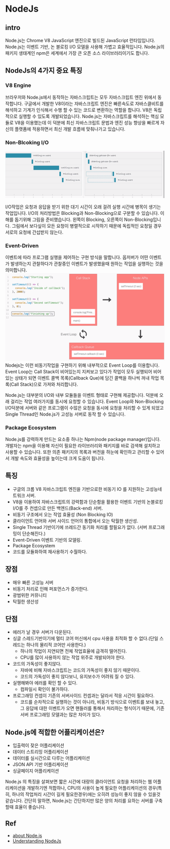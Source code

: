 # NodeJs
## intro
Node.js는 Chrome V8 JavaScript 엔진으로 빌드된 JavaScript 런타임입니다. Node.js는 이벤트 기반, 논 블로킹 I/O 모델을 사용해 가볍고 효율적입니다. Node.js의 패키지 생태계인 npm은 세계에서 가장 큰 오픈 소스 라이브러리이기도 합니다.



## NodeJs의 4가지 중요 특징
### V8 Engine
브라우저와 Node.js에서 동작하는 자바스크립트는 모두 자바스크립트 엔진 위에서 동작합니다. 구글에서 개발한 V8이라는 자바스크립트 엔진은 빠른속도로 자바스클비트를 해석하고 기계가 인식해서 수행 할 수 있는 코드로 변환하는 역할을 합니다. V8은 독립적으로 실행할 수 있도록 개발되었습니다. Node.js는 자바스크립트를 해석하는 핵심 모듈로 V8을 이용했는데 이 덕분에 최신 자바스크립트 문법과 엔진 성능 향상을 빠르게 자신의 플랫폼에 적용하면서 최신 개발 흐름에 맞춰나가고 있습니다.

### Non-Blcoking I/O

![](/resource/img/nodeJs/whatIsNonBlocking.png)

I/O작업은 요청과 응답을 받기 위한 대기 시간이 오래 걸려 실행 시간에 병목이 생기는 작업입니다. I/O의 처리방법은 Blocking과 Non-Blocking으로 구분할 수 있습니다. 이해를 돕기위해 그림을 준비했습니다. 왼쪽이 Blocking, 오른쪽이 Non-Blocking입니다. 그림에서 보다싶이 모든 요청이 병렬적으로 시작하기 때문에 독립적인 요청일 경우 서로의 요청에 간섭받지 않는다.


### Event-Driven
이벤트에 따라 프로그램 실행을 제어하는 구현 방식을 말합니다. 옵저버가 어떤 이벤트가 발생하는지 관찰하다가 관찰중인 이벤트가 발생했을때 원하는 작업을 실행하는 것을 의미합니다.
![](/resource/img/nodeJs/nodeEventLoop.png)   
Nodejs는 이런 비동기작업을 구현하기 위해 내부적으로 Event Loop를 이용합니다. Event Loop는 Call Stack이 비어있는지 지켜보고 있다가 작업이 모두 실행되어 비어 있는 상태가 되면 이벤트 콜백 목록(Callback Que)에 담긴 콜백을 하나씩 꺼내 작업 목록(Call Stack)으로 가져와 처리합니다.  

Node.js는 대부분의 I/O와 내부 모듈들을 이벤트 형태로 구현해 제공합니다. 덕분에 오래 걸리는 작업 여러가지를 동시에 요청할 수 있습니다. Event Loop와 Non-Blocking I/O덕분에 서버와 같은 프로그램이 수많은 요청을 동시에 요청을 처리할 수 있게 되었고 Single Thread인 Node.js가 고성능 서버로 동작 할 수 있습니다.


### Package Ecosystem
Node.js를 강력하게 만드는 요소중 하나는 Npm(node package manager)입니다. 개발자는 npm을 이용해 자신이 필요한 라이브러리와 패키지를 바로 검색해 설치하고 사용할 수 있습니다. 또한 의존 패키지의 목록과 버전을 하눈에 확인하고 관리할 수 있어서 개발 속도와 효율성을 높이는데 크게 도움이 됩니다.



## 특징
- 구글의 크롬 V8 자바스크립트 엔진을 기반으로한 비동기 IO 를 지원하는 고성능네트워크 서버.
- V8을 이용하여 자바스크립트의 강력함과 단순함을 활용한 이벤트 기반의 논블로킹 I/O를 주 컨셉으로 만든 백엔드(Back-end)  서버.
- 비동기 구조에서 오는 작업 효율성 (Non Blocking IO)
- 클라이언트 언어와 서버 사이드 언어의 통합에서 오는 탁월한 생산성.
- Single Thread 기반이기에 쓰레드간 동기화 처리를 할필요가 없다. (서버 프로그래밍이 단순해진다.)
- Event-Driven 이벤트 기반의 모델링.
- Package Ecosystem 
- 코드를 모듈화하여 재사용하기 수월하다.


##  장점
- 매우 빠른 고성능 서버
- 비동기 처리로 인해 퍼포먼스가 증가한다.
- 광범위한 커뮤니티
- 탁월한 생산성


## 단점 
- 에러가 날 경우 서버가 다운된다.
- 싱글 스레드기반이기에 멀티 코어 머신에서 cpu 사용을 최적화 할 수 없다.(단일 스레드는 하나의 물리적 코어만 사용한다.)
    - 하나의 작업이 지연되면 전체 작업효율에 급격히 떨어진다.
    - CPU를 많이 사용하지 않는 작업 위주로 개발되어야 한다. 
- 코드의 가독성이 좋지않다. 
    - 자바에 비해 자바스크립트는 코드의 가독성이 좋지 않기 때문이다.
    - 코드의 가독성이 좋지 않다보니, 유지보수가 어려워 질 수 있다.
- 실행해봐야 에러를 확인 할 수 있다.
    - 컴파일시 확인이 불가하다.
- 프로그래밍 컨셉이 기존의 서버사이드 컨셉과는 달라서 적응 시간이 필요하다. 
    - 코드를 순차적으로 실행하는 것이 아니라, 비동기 방식으로 이벤트를 보내 놓고, 그 응답에 대한 이벤트가 오면 핸들러를 통해서 처리하는 형식이기 때문에, 기존 서버 프로그래밍 모델과는 많은 차이가 있다.



## Node.js에 적합한 어플리케이션은?

- 입출력이 잦은 어플리케이션
- 데이터 스트리밍 어플리케이션
- 데이터를 실시간으로 다루는 어플리케이션
- JSON API 기반 어플리케이션  
- 싱글페이지 어플리케이션

Node.js 의 특징을 살펴보면 짧은 시간에 대량의 클라이언트 요청을 처리하는 웹 어플리케이션을 개발하기엔 적합하나, CPU의 사용이 높게 필요한 어플리케이션의 경우(특히, 하나의 작업처리 시간이 길게 필요한경우)에는 오히려 성능이 좋지 않을 수 있을것 같습니다.
간단히 말하면, Node.js는 간단하지만 많은 양의 처리를 요하는 서버를 구축할때 효율이 좋습니다.



## Ref
- [about Node.js](https://huni.org/node-js%EC%97%90-%EB%8C%80%ED%95%98%EC%97%AC-48d0a5af438b)
- [Understanding NodeJs](https://programmingsummaries.tistory.com/328?category=604662)